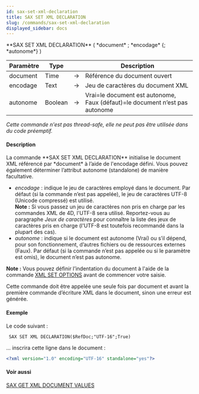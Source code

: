 ```yaml
---
id: sax-set-xml-declaration
title: SAX SET XML DECLARATION
slug: /commands/sax-set-xml-declaration
displayed_sidebar: docs
---
```


<!--REF #_command_.SAX SET XML DECLARATION.Syntax-->**SAX SET XML DECLARATION** ( *document* ; *encodage* {; *autonome*} )<!-- END REF-->
<!--REF #_command_.SAX SET XML DECLARATION.Params-->
| Paramètre | Type |  | Description |
| --- | --- | --- | --- |
| document | Time | &#8594;  | Référence du document ouvert |
| encodage | Text | &#8594;  | Jeu de caractères du document XML |
| autonome | Boolean | &#8594;  | Vrai=le document est autonome, Faux (défaut)=le document n’est pas autonome |

<!-- END REF-->

*Cette commande n'est pas thread-safe, elle ne peut pas être utilisée dans du code préemptif.*


#### Description 

<!--REF #_command_.SAX SET XML DECLARATION.Summary-->La commande **SAX SET XML DECLARATION** initialise le document XML référencé par *document* à l’aide de l'encodage défini.<!-- END REF--> Vous pouvez également déterminer l’attribut autonome (standalone) de manière facultative.

* *encodage* : indique le jeu de caractères employé dans le document. Par défaut (si la commande n’est pas appelée), le jeu de caractères UTF-8 (Unicode compressé) est utilisé.  
**Note :** Si vous passez un jeu de caractères non pris en charge par les commandes XML de 4D, l'UTF-8 sera utilisé. Reportez-vous au paragraphe *Jeux de caractères* pour connaître la liste des jeux de caractères pris en charge (l'UTF-8 est toutefois recommandé dans la plupart des cas).
* *autonome* : indique si le document est autonome (Vrai) ou s’il dépend, pour son fonctionnement, d’autres fichiers ou de ressources externes (Faux). Par défaut (si la commande n’est pas appelée ou si le paramètre est omis), le document n’est pas autonome.

**Note :** Vous pouvez définir l’indentation du document à l'aide de la commande [XML SET OPTIONS](xml-set-options.md) avant de commencer votre saisie.

Cette commande doit être appelée une seule fois par document et avant la première commande d’écriture XML dans le document, sinon une erreur est générée.

#### Exemple 

Le code suivant : 

```4d
 SAX SET XML DECLARATION($RefDoc;"UTF-16";True)
```

... inscrira cette ligne dans le document : 

```XML
<?xml version="1.0" encoding="UTF-16" standalone="yes"?>
```

#### Voir aussi 

[SAX GET XML DOCUMENT VALUES](sax-get-xml-document-values.md)  